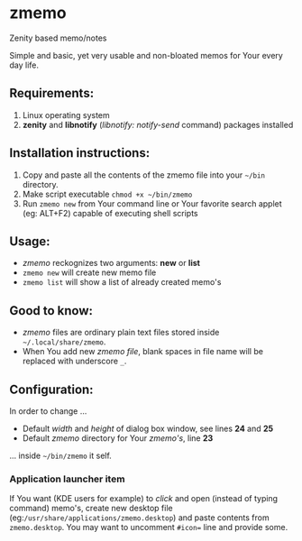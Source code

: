 # zmemo
Zenity based memo/notes

Simple and basic, yet very usable and non-bloated memos for Your every day life.

## Requirements: 

1. Linux operating system
2. **zenity** and **libnotify** (*libnotify: notify-send* command) packages installed

## Installation instructions:

1. Copy and paste all the contents of the zmemo file into your `~/bin` directory.
2. Make script executable `chmod +x ~/bin/zmemo`
3. Run `zmemo new` from Your command line or Your favorite search applet (eg: ALT+F2) capable of executing shell scripts

## Usage:

- *zmemo* reckognizes two arguments: **new** or **list**
- `zmemo new` will create new memo file
- `zmemo list` will show a list of already created memo's

## Good to know:

- *zmemo* files are ordinary plain text files stored inside `~/.local/share/zmemo`.
- When You add new *zmemo file*, blank spaces in file name will be replaced with underscore `_`.

## Configuration:

In order to change ...

- Default *width* and *height* of dialog box window, see lines **24** and **25** 
- Default *zmemo* directory for Your *zmemo's*, line **23**

... inside `~/bin/zmemo` it self. 

### Application launcher item

If You want (KDE users for example) to *click* and open (instead of typing command) memo's, create new desktop file (eg:`/usr/share/applications/zmemo.desktop`) and paste contents from `zmemo.desktop`. You may want to uncomment `#icon=` line and provide some. 
